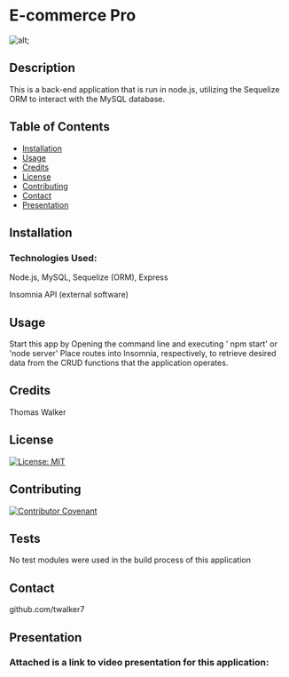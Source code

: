 # E-commerce Pro

![alt ]();



## Description 

This is a back-end application that is run in node.js, utilizing the Sequelize ORM to interact with the MySQL database. 

## Table of Contents

* [Installation](#installation)
* [Usage](#usage)
* [Credits](#credits)
* [License](#license)
* [Contributing](#Contributing)
* [Contact](#Contact)
* [Presentation](#Presentation)


## Installation

 ### Technologies Used:
  Node.js, 
  MySQL, 
  Sequelize (ORM),
  Express

  Insomnia API (external software)


## Usage 

Start this app by Opening the command line and executing ' npm start' or 'node server' 
Place routes into Insomnia, respectively, to retrieve desired data from the CRUD functions that the application operates.
                


## Credits

Thomas Walker 

## License

[![License: MIT](https://img.shields.io/badge/License-MIT-yellow.svg)](https://opensource.org/licenses/MIT)


## Contributing

[![Contributor Covenant](https://img.shields.io/badge/Contributor%20Covenant-2.0-4baaaa.svg)](code_of_conduct.md)
    


## Tests
No test modules were used in the build process of this application 

## Contact

 github.com/twalker7

 ## Presentation
 ### Attached is a link to video presentation for this application:

